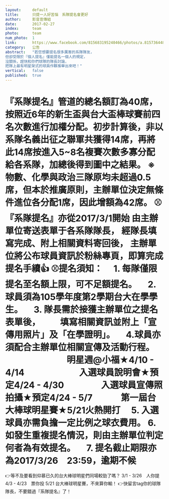 ```yaml
---
layout:     default
title:      只提一人好苦惱　系隊提名會更好
author:     影音宣傳組
date:       2017-02-27
index:      team
photo:      team
num_photo:  1
link:       https://www.facebook.com/815683195240466/photos/a.815736448568474.1073741828.815683195240466/907006319441486/?type=3
category:   公告
abstract:   "若您想要提名很多厲害的系隊隊友，
但卻受限於『個人提名』僅能提名一個人的規定，
沒關係，趕快和你們球隊的隊長討論，
把隊上最有明星架式的球員作夥推舉出來吧！"
vertical:   false
published:  true
---
```


   『系隊提名』管道的總名額訂為40席，按照近6年的新生盃與台大盃棒球賽前四名次數進行加權分配。初步計算後，非以系隊名義出征之聯軍共獲得14席，再將此14席按進入5~8名複賽次數多寡分配給各系隊，加總後得到圖中之結果。
※物數、化學與政治三隊原均未超過0.5席，但本於推廣原則，主辦單位決定無條件進位各分配1席，因此增額為42席。
⚾『系隊提名』亦從2017/3/1開始
由主辦單位寄送表單于各系隊隊長，
經隊長填寫完成、附上相關資料寄回後，
主辦單位將公布球員資訊於粉絲專頁，即算完成提名手續👍
⚾提名須知：
　1. 每隊僅限提名至名額上限，可不足額提名。
　2. 球員須為105學年度第2學期台大在學學生。
　3. 隊長需於接獲主辦單位之提名表單後，
　　填寫相關資訊並附上「宣傳用照片」及「在學證明」。
　4.球員亦須配合主辦單位相關宣傳及活動行程。
　　　　　　　明星週@小福★4/10 - 4/14
　　　　　　入選球員說明會★預定4/24 - 4/30
　　　　入選球員宣傳照拍攝★預定4/24 - 5/7
　　　第一屆台大棒球明星賽★5/21火熱開打
　5. 入選球員亦需負擔一定比例之球衣費用。
6. 如發生重複提名情況，則由主辦單位判定何者為有效提名。
　7. 提名截止期限亦為2017/3/26　23:59，逾期不候
==================================
👉等不及要看到仰慕已久的台大棒球明星們同場較勁了嗎？
3/1 - 3/26　人你提　
4/3 - 4/23　票你投
5/21 台大棒球明星賽，不來算你輸！
👉快留言tag你的球隊隊長，不要錯過『系隊提名』了！
